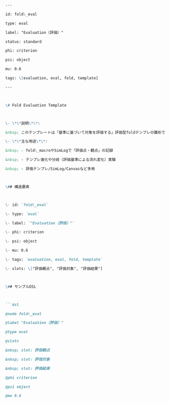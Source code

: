 ```markdown

---

id: fold\_eval

type: eval

label: "Evaluation（評価）"

status: standard

phi: criterion

psi: object

mu: 0.6

tags: \[evaluation, eval, fold, template]

---



\# Fold Evaluation Template



\- \*\*説明\*\*:  

&nbsp; このテンプレートは「基準に基づいて対象を評価する」評価型foldテンプレの雛形です。判定・審査・採点・レビューなど多様な評価プロセスを構造化します。

\- \*\*主な用途\*\*:  

&nbsp; - fold\_macroやSimLogで「評価点・観点」の記録

&nbsp; - テンプレ進化や分岐（評価基準による流れ変化）実験

&nbsp; - 評価テンプレ/SimLog/Canvasなど多用



\## 構造要素



\- id: `fold\_eval`

\- type: `eval`

\- label: `"Evaluation（評価）"`

\- phi: criterion

\- psi: object

\- mu: 0.6

\- tags: `evaluation, eval, fold, template`

\- slots: \["評価観点", "評価対象", "評価結果"]



\## サンプルDSL



```dsl

@node fold\_eval

@label "Evaluation（評価）"

@type eval

@slots

&nbsp; slot: 評価観点

&nbsp; slot: 評価対象

&nbsp; slot: 評価結果

@phi criterion

@psi object

@mu 0.6

